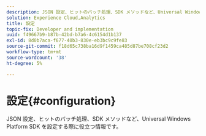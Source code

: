 ```yaml
---
description: JSON 設定、ヒットのバッチ処理、SDK メソッドなど、Universal Windows Platform SDK を設定する際に役立つ情報です。
solution: Experience Cloud,Analytics
title: 設定
topic-fix: Developer and implementation
uuid: f49667b9-b87b-42bd-b7a6-4c6154d1b137
exl-id: 8d0b7aca-f677-40b3-830e-eb3bc9c9fe83
source-git-commit: f18d65c738ba16d9f1459ca485d87be708cf23d2
workflow-type: tm+mt
source-wordcount: '38'
ht-degree: 5%

---
```


# 設定{#configuration}

JSON 設定、ヒットのバッチ処理、SDK メソッドなど、Universal Windows Platform SDK を設定する際に役立つ情報です。
